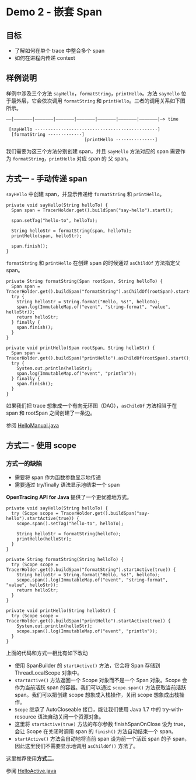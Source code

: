 # Demo 2 - 嵌套 Span

## 目标
* 了解如何在单个 trace 中整合多个 span
* 如何在进程内传递 context

## 样例说明
样例中涉及三个方法 `sayHello`，`formatString`，`printHello`。方法 `sayHello` 位于最外层，它会依次调用 `formatString` 和 `printHello`。三者的调用关系如下图所示。
~~~
––|–––––––|–––––––|–––––––|–––––––|–––––––|–––––––|–––––––|–> time

 [sayHello ···············································]
  [formatString ·············]
                              [printHello ···············]
~~~
我们需要为这三个方法分别创建 span，并且 `sayHello` 方法对应的 span 需要作为 `formatString`，`printHello` 对应 span 的 父 span。

## 方式一 - 手动传递 span

`sayHello` 中创建 span，并显示传递给 `formatString` 和 `printHello`。
```
private void sayHello(String helloTo) {
  Span span = TracerHolder.get().buildSpan("say-hello").start();

  span.setTag("hello-to", helloTo);

  String helloStr = formatString(span, helloTo);
  printHello(span, helloStr);

  span.finish();
}
```

`formatString` 和 `printHello` 在创建 span 的时候通过 `asChildOf` 方法指定父 span。
```
private String formatString(Span rootSpan, String helloTo) {
  Span span = TracerHolder.get().buildSpan("formatString").asChildOf(rootSpan).start();
  try {
    String helloStr = String.format("Hello, %s!", helloTo);
    span.log(ImmutableMap.of("event", "string-format", "value", helloStr));
    return helloStr;
  } finally {
  	span.finish();
  }
}

private void printHello(Span rootSpan, String helloStr) {
  Span span = TracerHolder.get().buildSpan("printHello").asChildOf(rootSpan).start();
  try {
    System.out.println(helloStr);
    span.log(ImmutableMap.of("event", "println"));
  } finally {
  	span.finish();
  }
}
```

如果我们把 trace 想象成一个有向无环图（DAG），`asChildOf` 方法相当于在 span 和 rootSpan 之间创建了一条边。

参阅 [HelloManual.java](./HelloManual.java)


## 方式二 - 使用 scope

### 方式一的缺陷
* 需要将 span 作为函数参数显示地传递
* 需要通过 try/finally 语法显示地结束一个 span

**OpenTracing API for Java** 提供了一个更优雅地方式。
```
private void sayHello(String helloTo) {
  try (Scope scope = TracerHolder.get().buildSpan("say-hello").startActive(true)) {
    scope.span().setTag("hello-to", helloTo);

    String helloStr = formatString(helloTo);
    printHello(helloStr);
  }
}

private String formatString(String helloTo) {
  try (Scope scope = TracerHolder.get().buildSpan("formatString").startActive(true)) {
    String helloStr = String.format("Hello, %s!", helloTo);
    scope.span().log(ImmutableMap.of("event", "string-format", "value", helloStr));
    return helloStr;
  }
}

private void printHello(String helloStr) {
  try (Scope scope = TracerHolder.get().buildSpan("printHello").startActive(true)) {
    System.out.println(helloStr);
    scope.span().log(ImmutableMap.of("event", "println"));
  }
}
```
上面的代码和方式一相比有如下改动
* 使用 SpanBuilder 的 `startActive()` 方法，它会将 Span 存储到 ThreadLocalScope 对象中。
* `startActive()` 方法返回一个 Scope 对象而不是一个 Span 对象。Scope 会作为当前活跃 span 的容器。我们可以通过 `scope.span()` 方法获取当前活跃 span。我们可以把创建 scope 想象成入栈操作，关闭 scope 想象成出栈操作。
* `Scope` 继承了 AutoCloseable 接口，能让我们使用 Java 1.7 中的 try-with-resource 语法自动关闭一个资源对象。
* 这里将 `startActive(true)` 方法的布尔参数 finishSpanOnClose 设为 true，会让 Scope 在关闭时调用 span 的 `finish()` 方法自动结束一个 span。
* `startActive()` 方法会自动地将当前 span 设为前一个活跃 span 的子 span，因此这里我们不需要显示地调用 `asChildOf()` 方法了。

这里推荐使用**方式二**。

参阅 [HelloActive.java](./HelloActive.java)
